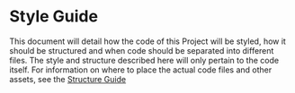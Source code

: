 # Style Guide

This document will detail how the code of this Project will be styled, how it should be structured and when code should be separated into different files.
The style and structure described here will only pertain to the code itself.
For information on where to place the actual code files and other assets, see the [Structure Guide](./STRUCTURE.md)
